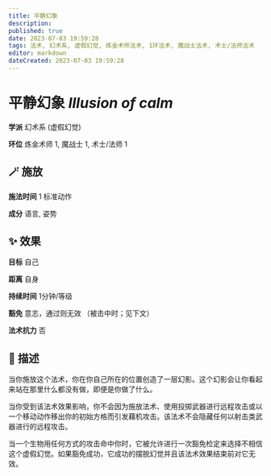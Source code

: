 ```yaml
---
title: 平静幻象
description: 
published: true
date: 2023-07-03 19:59:28
tags: 法术, 幻术系, 虚假幻觉, 炼金术师法术, 1环法术, 魔战士法术, 术士/法师法术
editor: markdown
dateCreated: 2023-07-03 19:59:28
---
```


# **平静幻象** *Illusion of calm*

**学派** 幻术系 (虚假幻觉) 

**环位** 炼金术师 1, 魔战士 1, 术士/法师 1

## 🪄 施放

**施法时间** 1 标准动作

**成分** 语言, 姿势

## ✨ 效果 

**目标** 自己 

**距离** 自身  

**持续时间** 1分钟/等级 

**豁免** 意志，通过则无效 （被击中时；见下文）

**法术抗力** 否

## 📖 描述

当你施放这个法术，你在你自己所在的位置创造了一层幻影。这个幻影会让你看起来站在那里什么都没有做，即便是你做了什么。

当你受到该法术效果影响，你不会因为施放法术、使用投掷武器进行远程攻击或以一个移动动作移出你的初始方格而引发藉机攻击。该法术不会隐藏任何以射击类武器进行的远程攻击。

当一个生物用任何方式的攻击命中你时，它被允许进行一次豁免检定来选择不相信这个虚假幻觉。如果豁免成功，它成功的摆脱幻觉并且该法术效果结束前对它无效。
    